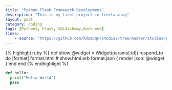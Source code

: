 ```yaml
---
title: "Python Flask Framework Development"
description: "This is my first project in freelancing"
layout: post
category: coding
tags: [Python3, Flask, SQLAlchemy,Back-end]
links:
    - source: "https://github.com/kdzmcqn/studies/tree/master/studies/python/Flask_Website_redoing"
---
```


{% highlight ruby %}
def show
  @widget = Widget(params[:id])
  respond_to do |format|
    format.html # show.html.erb
    format.json { render json: @widget }
  end
end
{% endhighlight %}

```py
def hello:
  print("Hello World")
  pass
```